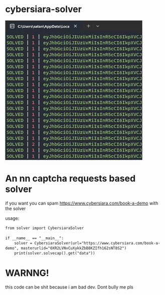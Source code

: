 # cybersiara-solver

![alt text](https://github.com/gzdzudp/cybersiara-solver/blob/edf18dd49cce455fe2e57f3824fb5ac451e0f6e8/imglol.png)

# An nn captcha requests based solver
if you want you can spam https://www.cybersiara.com/book-a-demo with the solver

usage:

```
from solver import CybersiaraSolver

if __name__ == "__main__":
    solver = CybersiaraSolver(url="https://www.cybersiara.com/book-a-demo", masterurlid="OXR2LVNvCuXykkZbB8KZIfh162sNT8S2")
    print(solver.solvecap().get("data"))
```

# WARNNG!

this code can be shit because i am bad dev. 
Dont bully me pls

